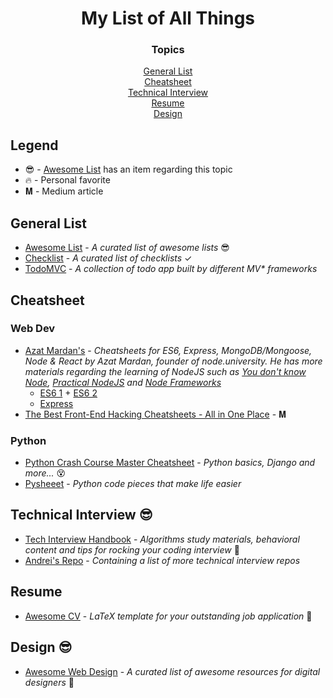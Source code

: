 <h1 align="center">My List of All Things</h1>

<div align="center">
   <h3>Topics</h3>
   <a href="#general-list">General List</a>
   <br>
   <a href="#cheatsheet">Cheatsheet</a>
   <br>
   <a href="#technical-interview">Technical Interview</a>
   <br>
   <a href="#resume">Resume</a>
   <br>
   <a href="#design">Design</a>
</div>

## Legend
* 😎 - [Awesome List](https://github.com/sindresorhus/awesome) has an item regarding this topic
* 🔥 - Personal favorite
* 𝐌 - Medium article

## General List
* [Awesome List](https://github.com/sindresorhus/awesome) - *A curated list of awesome lists* 😎
* [Checklist](https://github.com/huyingjie/Checklist-Checklist) - *A curated list of checklists* ✓
* [TodoMVC](https://github.com/tastejs/todomvc) - *A collection of todo app built by different MV\* frameworks*

## Cheatsheet
### Web Dev
* [Azat Mardan's](https://github.com/azat-co/cheatsheets) - *Cheatsheets for ES6, Express, MongoDB/Mongoose, Node & React by Azat Mardan, founder of node.university. He has more materials regarding the learning of NodeJS such as [You don't know Node](https://github.com/azat-co/you-dont-know-node), [Practical NodeJS](https://github.com/azat-co/practicalnode) and [Node Frameworks](http://nodeframework.com)*
    * [ES6 1](cheatsheet/es6-1-azat.png) + [ES6 2](cheatsheet/es6-1-azat.png)
    * [Express](cheatsheet/express-azat.pdf)
* [The Best Front-End Hacking Cheatsheets - All in One Place](https://medium.freecodecamp.org/modern-frontend-hacking-cheatsheets-df9c2566c72a) - 𝐌
### Python
* [Python Crash Course Master Cheatsheet](cheatsheet/python-crash-course-all.pdf) - *Python basics, Django and more...* 😵
* [Pysheeet](https://github.com/crazyguitar/pysheeet) - *Python code pieces that make life easier*

## Technical Interview 😎
* [Tech Interview Handbook](https://github.com/yangshun/tech-interview-handbook) - *Algorithms study materials, behavioral content and tips for rocking your coding interview* 💯
* [Andrei's Repo](https://github.com/andreis/interview) - *Containing a list of more technical interview repos*

## Resume
* [Awesome CV](https://github.com/posquit0/Awesome-CV) - *LaTeX template for your outstanding job application* 📄

## Design 😎
* [Awesome Web Design](https://github.com/nicolesaidy/awesome-web-design) - *A curated list of awesome resources for digital designers* 🎨
